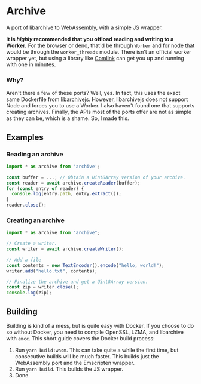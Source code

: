 # Archive

A port of libarchive to WebAssembly, with a simple JS wrapper.

**It is _highly_ recommended that you offload reading and writing to a Worker.** For the browser or deno, that'd be through `Worker` and for node that would be through the `worker_threads` module. There isn't an official worker wrapper yet, but using a library like [Comlink](https://github.com/GoogleChromeLabs/comlink) can get you up and running with one in minutes.

### Why?

Aren't there a few of these ports? Well, yes. In fact, this uses the exact same Dockerfile from [libarchivejs](https://github.com/nika-begiashvili/libarchivejs). However, libarchivejs does not support Node and forces you to use a Worker. I also haven't found one that supports creating archives. Finally, the APIs most of the ports offer are not as simple as they can be, which is a shame. So, I made this.

## Examples

### Reading an archive

```js
import * as archive from 'archive';

const buffer = ...; // Obtain a Uint8Array version of your archive.
const reader = await archive.createReader(buffer);
for (const entry of reader) {
  console.log(entry.path, entry.extract());
}
reader.close();
```

### Creating an archive

```js
import * as archive from "archive";

// Create a writer.
const writer = await archive.createWriter();

// Add a file
const contents = new TextEncoder().encode("hello, world!");
writer.add("hello.txt", contents);

// Finalize the archive and get a Uint8Array version.
const zip = writer.close();
console.log(zip);
```

## Building

Building is kind of a mess, but is quite easy with Docker. If you choose to do so without Docker, you need to compile OpenSSL, LZMA, and libarchive with `emcc`. This short guide covers the Docker build process:

1. Run `yarn build:wasm`. This can take quite a while the first time, but consecutive builds will be much faster. This builds just the WebAssembly port and the Emscripten wrapper.
2. Run `yarn build`. This builds the JS wrapper.
3. Done.

